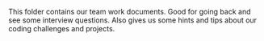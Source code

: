 This folder contains our team work documents.
Good for going back and see some interview questions.
Also gives us some hints and tips about our coding challenges and projects.